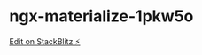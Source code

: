 # ngx-materialize-1pkw5o

[Edit on StackBlitz ⚡️](https://stackblitz.com/edit/ngx-materialize-1pkw5o)